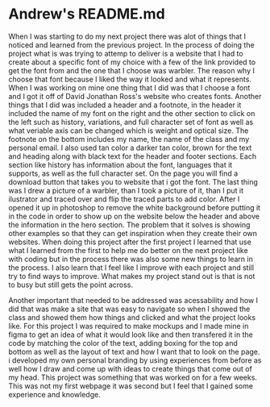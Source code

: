 # Andrew's README.md
 

When I was starting to do my next project there was alot of things that I noticed and learned from the previous project. In the process of doing the project what is was trying to attemp to deliver is a website that I had to create about a specific font of my choice with a few of the link provided to get the font from and the one that I choose was warbler. The reason why I choose that font because I liked the way it looked and what it represents. When I was working on mine one thing that I did was that I choose a font and I got it off of David Jonathan Ross's website who creates fonts. Another things that I did was included a header and a footnote, in the header it included the name of my font on the right and the other section to click on the left such as history, variations, and full character set of font as well as what veriable axis can be changed which is weight and optical size. The footnote on the bottom includes my name, the name of the class and my personal email. I also used tan color a darker tan color, brown for the text and heading along with black text for the header and footer sections. Each section like history has information about the font, languages that it supports, as well as the full character set. On the page you will find a download button that takes you to website that i got the font. The last thing was I drew a picture of a warbler, than I took a picture of it, than I put it ilustrator and traced over and flip the traced parts to add color. After I opened it up in photoshop to remove the white background before putting it in the code in order to show up on the website below the header and above the information in the hero section. The problem that it solves is showing other examples so that they can get inspiration when they create their own websites. When doing this project after the first project I learned that use what I learned from the first to help me do better on the next project like with coding but in the process there was also some new things to learn in the process. I also learn that I feel like I improve with each project and still try to find ways to improve. What makes my project stand out is that is not to busy but still gets the point across.

Another important that needed to be addressed was acessability and how I did that was make a site that was easy to navigate so when I showed the class and showed them how things and clicked and what the project looks like. For this project I was required to make mockups and I made mine in figma to get an idea of what it would look like and then transfered it in the code by matching the color of the text, adding boxing for the top and bottom as well as the layout of text and how I want that to look on the page. i developed my own personal branding by using experiences from before as well how I draw and come up with ideas to create things that come out of my head. This project was something that was worked on for a few weeks. This was not my first webpage it was second but I feel that I gained some experience and knowledge.  